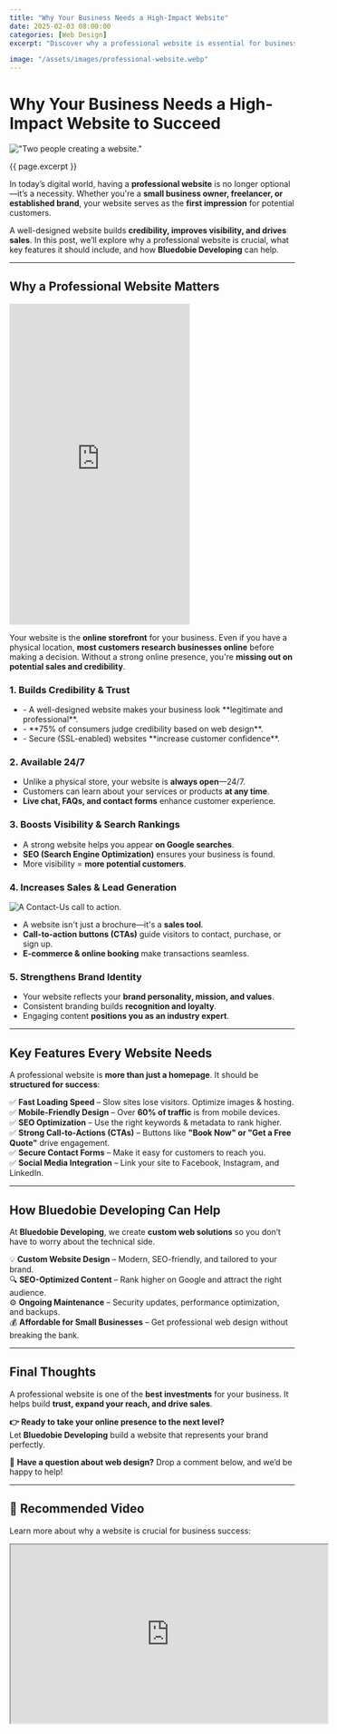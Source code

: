 ```yaml
---
title: "Why Your Business Needs a High-Impact Website"
date: 2025-02-03 08:00:00
categories: [Web Design]
excerpt: "Discover why a professional website is essential for business success. Learn how it builds credibility, boosts visibility, and increases sales."

image: "/assets/images/professional-website.webp"
---
```


# **Why Your Business Needs a High-Impact Website to Succeed**

!["Two people creating a website."](/assets/images/professional-website.webp)


{{ page.excerpt }}

In today’s digital world, having a **professional website** is no longer optional—it’s a necessity. Whether you're a **small business owner, freelancer, or established brand**, your website serves as the **first impression** for potential customers.

A well-designed website builds **credibility, improves visibility, and drives sales**. In this post, we’ll explore why a professional website is crucial, what key features it should include, and how **Bluedobie Developing** can help.

---

## **Why a Professional Website Matters** 
<div class="shorts-responsive">
<iframe width="318" height="566" src="https://www.youtube.com/embed/OaL54b2WFtk" title="Why a Website is Essential" frameborder="0" allow="accelerometer; autoplay; clipboard-write; encrypted-media; gyroscope; picture-in-picture; web-share" referrerpolicy="strict-origin-when-cross-origin" allowfullscreen></iframe>
</div>

Your website is the **online storefront** for your business. Even if you have a physical location, **most customers research businesses online** before making a decision. Without a strong online presence, you're **missing out on potential sales and credibility**.

### **1. Builds Credibility & Trust**
<ul class="blog-list">
<li>- A well-designed website makes your business look **legitimate and professional**.</li>
<li>- **75% of consumers judge credibility based on web design**.</li>
<li>- Secure (SSL-enabled) websites **increase customer confidence**.</li>
</ul>

### **2. Available 24/7**

- Unlike a physical store, your website is **always open**—24/7.
- Customers can learn about your services or products **at any time**.
- **Live chat, FAQs, and contact forms** enhance customer experience.

### **3. Boosts Visibility & Search Rankings**
- A strong website helps you appear **on Google searches**.
- **SEO (Search Engine Optimization)** ensures your business is found.
- More visibility = **more potential customers**.

### **4. Increases Sales & Lead Generation**
<div class="article-image-div1">
<img class="article-image1" alt="A Contact-Us call to action." src="/assets/images/blog-image-cta-11-23-24.webp">
</div>

- A website isn't just a brochure—it's a **sales tool**.
- **Call-to-action buttons (CTAs)** guide visitors to contact, purchase, or sign up.
- **E-commerce & online booking** make transactions seamless.

### **5. Strengthens Brand Identity**
- Your website reflects your **brand personality, mission, and values**.
- Consistent branding builds **recognition and loyalty**.
- Engaging content **positions you as an industry expert**.

---

## **Key Features Every Website Needs**  

A professional website is **more than just a homepage**. It should be **structured for success**:

✅ **Fast Loading Speed** – Slow sites lose visitors. Optimize images & hosting.  
✅ **Mobile-Friendly Design** – Over **60% of traffic** is from mobile devices.  
✅ **SEO Optimization** – Use the right keywords & metadata to rank higher.  
✅ **Strong Call-to-Actions (CTAs)** – Buttons like **"Book Now" or "Get a Free Quote"** drive engagement.  
✅ **Secure Contact Forms** – Make it easy for customers to reach you.  
✅ **Social Media Integration** – Link your site to Facebook, Instagram, and LinkedIn.  

---

## **How Bluedobie Developing Can Help**  

At **Bluedobie Developing**, we create **custom web solutions** so you don’t have to worry about the technical side.

💡 **Custom Website Design** – Modern, SEO-friendly, and tailored to your brand.  
🔍 **SEO-Optimized Content** – Rank higher on Google and attract the right audience.  
⚙️ **Ongoing Maintenance** – Security updates, performance optimization, and backups.  
💰 **Affordable for Small Businesses** – Get professional web design without breaking the bank.  

---

## **Final Thoughts**  

A professional website is one of the **best investments** for your business. It helps build **trust, expand your reach, and drive sales**.

**👉 Ready to take your online presence to the next level?**  
Let **Bluedobie Developing** build a website that represents your brand perfectly.  

📢 **Have a question about web design?** Drop a comment below, and we’d be happy to help!  

---

## **🎥 Recommended Video**  

Learn more about why a website is crucial for business success:  

<iframe width="560" height="315" src="https://www.youtube.com/embed/NN7YEIlc-Oc?si=w9MjLYsrAPKYLDPQ" title="Why is a Website Important for Your Business" allow="accelerometer; autoplay; clipboard-write; encrypted-media; gyroscope; picture-in-picture; web-share" referrerpolicy="strict-origin-when-cross-origin" allowfullscreen></iframe>

